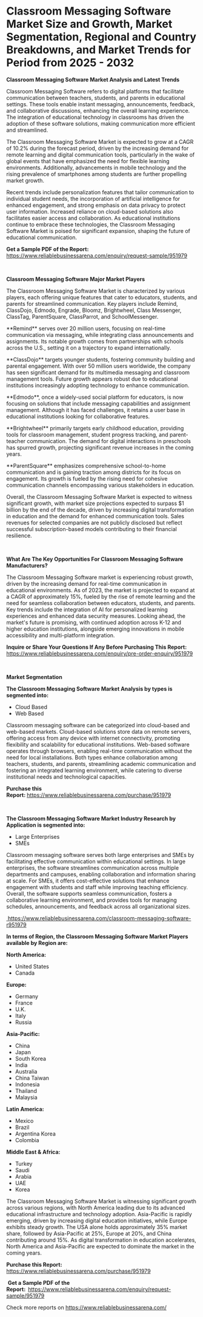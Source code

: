 <p><h1>Classroom Messaging Software Market Size and Growth, Market Segmentation, Regional and Country Breakdowns, and Market Trends for Period from 2025 -  2032</h1></p><p><strong>Classroom Messaging Software Market Analysis and Latest Trends</strong></p>
<p><p>Classroom Messaging Software refers to digital platforms that facilitate communication between teachers, students, and parents in educational settings. These tools enable instant messaging, announcements, feedback, and collaborative discussions, enhancing the overall learning experience. The integration of educational technology in classrooms has driven the adoption of these software solutions, making communication more efficient and streamlined.</p><p>The Classroom Messaging Software Market is expected to grow at a CAGR of 10.2% during the forecast period, driven by the increasing demand for remote learning and digital communication tools, particularly in the wake of global events that have emphasized the need for flexible learning environments. Additionally, advancements in mobile technology and the rising prevalence of smartphones among students are further propelling market growth. </p><p>Recent trends include personalization features that tailor communication to individual student needs, the incorporation of artificial intelligence for enhanced engagement, and strong emphasis on data privacy to protect user information. Increased reliance on cloud-based solutions also facilitates easier access and collaboration. As educational institutions continue to embrace these technologies, the Classroom Messaging Software Market is poised for significant expansion, shaping the future of educational communication.</p></p>
<p><strong>Get a Sample PDF of the Report:&nbsp;</strong> <a href="https://www.reliablebusinessarena.com/enquiry/request-sample/951979?utm_campaign=2383&utm_medium=2&utm_source=Github&utm_content=ia&utm_term=06032025&utm_id=classroom-messaging-software">https://www.reliablebusinessarena.com/enquiry/request-sample/951979</a></p>
<p>&nbsp;</p>
<p><strong>Classroom Messaging Software Major Market Players</strong></p>
<p><p>The Classroom Messaging Software Market is characterized by various players, each offering unique features that cater to educators, students, and parents for streamlined communication. Key players include Remind, ClassDojo, Edmodo, Engrade, Bloomz, Brightwheel, Class Messenger, ClassTag, ParentSquare, ClassParrot, and SchoolMessenger.</p><p>**Remind** serves over 20 million users, focusing on real-time communication via messaging, while integrating class announcements and assignments. Its notable growth comes from partnerships with schools across the U.S., setting it on a trajectory to expand internationally.</p><p>**ClassDojo** targets younger students, fostering community building and parental engagement. With over 50 million users worldwide, the company has seen significant demand for its multimedia messaging and classroom management tools. Future growth appears robust due to educational institutions increasingly adopting technology to enhance communication.</p><p>**Edmodo**, once a widely-used social platform for educators, is now focusing on solutions that include messaging capabilities and assignment management. Although it has faced challenges, it retains a user base in educational institutions looking for collaborative features.</p><p>**Brightwheel** primarily targets early childhood education, providing tools for classroom management, student progress tracking, and parent-teacher communication. The demand for digital interactions in preschools has spurred growth, projecting significant revenue increases in the coming years.</p><p>**ParentSquare** emphasizes comprehensive school-to-home communication and is gaining traction among districts for its focus on engagement. Its growth is fueled by the rising need for cohesive communication channels encompassing various stakeholders in education.</p><p>Overall, the Classroom Messaging Software Market is expected to witness significant growth, with market size projections expected to surpass $1 billion by the end of the decade, driven by increasing digital transformation in education and the demand for enhanced communication tools. Sales revenues for selected companies are not publicly disclosed but reflect successful subscription-based models contributing to their financial resilience.</p></p>
<p>&nbsp;</p>
<p><strong>What Are The Key Opportunities For Classroom Messaging Software Manufacturers?</strong></p>
<p><p>The Classroom Messaging Software market is experiencing robust growth, driven by the increasing demand for real-time communication in educational environments. As of 2023, the market is projected to expand at a CAGR of approximately 15%, fueled by the rise of remote learning and the need for seamless collaboration between educators, students, and parents. Key trends include the integration of AI for personalized learning experiences and enhanced data security measures. Looking ahead, the market's future is promising, with continued adoption across K-12 and higher education institutions, alongside emerging innovations in mobile accessibility and multi-platform integration.</p></p>
<p><strong>Inquire or Share Your Questions If Any Before Purchasing This Report:</strong> <a href="https://www.reliablebusinessarena.com/enquiry/pre-order-enquiry/951979?utm_campaign=2383&utm_medium=2&utm_source=Github&utm_content=ia&utm_term=06032025&utm_id=classroom-messaging-software">https://www.reliablebusinessarena.com/enquiry/pre-order-enquiry/951979</a></p>
<p>&nbsp;</p>
<p><strong>Market Segmentation</strong></p>
<p><strong>The Classroom Messaging Software Market Analysis by types is segmented into:</strong></p>
<p><ul><li>Cloud Based</li><li>Web Based</li></ul></p>
<p><p>Classroom messaging software can be categorized into cloud-based and web-based markets. Cloud-based solutions store data on remote servers, offering access from any device with internet connectivity, promoting flexibility and scalability for educational institutions. Web-based software operates through browsers, enabling real-time communication without the need for local installations. Both types enhance collaboration among teachers, students, and parents, streamlining academic communication and fostering an integrated learning environment, while catering to diverse institutional needs and technological capacities.</p></p>
<p><strong>Purchase this Report:&nbsp;</strong><a href="https://www.reliablebusinessarena.com/purchase/951979?utm_campaign=2383&utm_medium=2&utm_source=Github&utm_content=ia&utm_term=06032025&utm_id=classroom-messaging-software">https://www.reliablebusinessarena.com/purchase/951979</a></p>
<p>&nbsp;</p>
<p><strong>The Classroom Messaging Software Market Industry Research by Application is segmented into:</strong></p>
<p><ul><li>Large Enterprises</li><li>SMEs</li></ul></p>
<p><p>Classroom messaging software serves both large enterprises and SMEs by facilitating effective communication within educational settings. In large enterprises, the software streamlines communication across multiple departments and campuses, enabling collaboration and information sharing at scale. For SMEs, it offers cost-effective solutions that enhance engagement with students and staff while improving teaching efficiency. Overall, the software supports seamless communication, fosters a collaborative learning environment, and provides tools for managing schedules, announcements, and feedback across all organizational sizes.</p></p>
<p><a href="https://www.reliablebusinessarena.com/classroom-messaging-software-r951979?utm_campaign=2383&utm_medium=2&utm_source=Github&utm_content=ia&utm_term=06032025&utm_id=classroom-messaging-software">&nbsp;https://www.reliablebusinessarena.com/classroom-messaging-software-r951979</a></p>
<p><strong>In terms of Region, the Classroom Messaging Software Market Players available by Region are:</strong></p>
<p>
    <p> <strong> North America: </strong>
        <ul>
            <li>United States</li>
            <li>Canada</li>
        </ul>
        </p> 
    <p> <strong> Europe: </strong>
        <ul>
            <li>Germany</li>
            <li>France</li>
            <li>U.K.</li>
            <li>Italy</li>
            <li>Russia</li>
        </ul>
        </p> 
    <p> <strong> Asia-Pacific: </strong>
        <ul>
            <li>China</li>
            <li>Japan</li>
            <li>South Korea</li>
            <li>India</li>
            <li>Australia</li>
            <li>China Taiwan</li>
            <li>Indonesia</li>
            <li>Thailand</li>
            <li>Malaysia</li>
        </ul>
        </p> 
    <p> <strong> Latin America: </strong>
        <ul>
            <li>Mexico</li>
            <li>Brazil</li>
            <li>Argentina Korea</li>
            <li>Colombia</li>
        </ul>
        </p> 
    <p> <strong> Middle East & Africa: </strong>
        <ul>
            <li>Turkey</li>
            <li>Saudi</li>
            <li>Arabia</li>
            <li>UAE</li>
            <li>Korea</li>
        </ul>
    </p>
    </p>
<p><p>The Classroom Messaging Software Market is witnessing significant growth across various regions, with North America leading due to its advanced educational infrastructure and technology adoption. Asia-Pacific is rapidly emerging, driven by increasing digital education initiatives, while Europe exhibits steady growth. The USA alone holds approximately 35% market share, followed by Asia-Pacific at 25%, Europe at 20%, and China contributing around 15%. As digital transformation in education accelerates, North America and Asia-Pacific are expected to dominate the market in the coming years.</p></p>
<p><strong>Purchase this Report: </strong><a href="https://www.reliablebusinessarena.com/purchase/951979?utm_campaign=2383&utm_medium=2&utm_source=Github&utm_content=ia&utm_term=06032025&utm_id=classroom-messaging-software">https://www.reliablebusinessarena.com/purchase/951979</a></p>
<p>&nbsp;<strong>Get a Sample PDF of the Report:&nbsp;&nbsp;</strong><a href="https://www.reliablebusinessarena.com/enquiry/request-sample/951979?utm_campaign=2383&utm_medium=2&utm_source=Github&utm_content=ia&utm_term=06032025&utm_id=classroom-messaging-software">https://www.reliablebusinessarena.com/enquiry/request-sample/951979</a></p>
<p><strong></strong></p>
<p>Check more reports on <a href="https://www.reliablebusinessarena.com/?utm_campaign=2383&utm_medium=2&utm_source=Github&utm_content=ia&utm_term=06032025&utm_id=classroom-messaging-software">https://www.reliablebusinessarena.com/</a></p>
